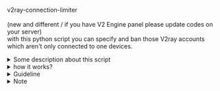v2ray-connection-limiter <br><br>
(new and different / if you have V2 Engine panel please update codes on your server)<br>
with this python script you can specify and ban those V2ray accounts which aren't only connected to one devices. 

<details>

<summary>Some description about this script</summary>

### running this script beside X-UI management panel
It's simple part i could do for the ppl who providing VPN for iranian users so they could selling VPN for more and more users. so 50 50 WIN WIN ! VPN providers getting money to get more Servers and many users Could get VPN as well lol. we should be togheder right ?

so i made something for VLESS and other protocols (vmess seems blocked in iran) which you can detect those accounts which using by more than 1 IP ! this script might has some bugs and it's possible to get more power from CPU SERVER .! so check everything first and put it on background

</details>
<details>
<summary>how it works?</summary>
### how it works?
it's finding connected IPs to user's Port and if more than specific IP counts are connected , it will disable that account . new file created beside main.py file. then you can run start.py file. this file show you a menu to add your specific limit Users.

it counts those IPs which connecting and downloading data in same time so it doesn't count standbyed and disconnected connections
</details>
<details>
<summary>Guideline</summary>
### Guideline :
1 - install python .<br>
2 - pip3 install requests and pip3 install schedule<br>
3 - install netstat (if your server doesn't have it so install it - debian : apt install net-tools)<br>
4 - put it on background => nohup python3 main.py &  (without background process : python3 main.py) it will start when you run Install.sh bash file<br>
5 - you can set telegram bot token + your tlg chat_id for notification as well . it's pretty clear on the code .

All of the above options will be installed by running INSTALL.SH file. before running this bash file you should change its permission to execute on your Linux operatintg system. make sure you run this command 
  ```
  chmod +x /path/install.sh
  ```
</details>
<details>
  <summary>Note</summary>
### Note: 
this script will create new DB storing your users V2ray data. that named limiter.db. main.py file will refer to your inner DB then it will detect how many IPs are using from your specific v2ray user.
you can change Limits by adding new user and then define total of connection. (1 means only one device could able to connect but i suggest to set it on 3 it works great then, becuase sometimes switching between mobileData and ADSL gonna make some issues so num 3 is better .)

New users will checked automatically during 10 minutes.
tested on this V2ray: https://seakfind.github.io/2021/10/10/X-UI/
also tested on MHsanaei panel
</details>
